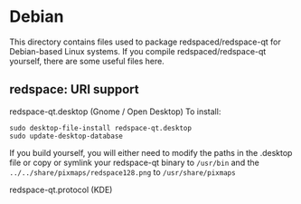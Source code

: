 
Debian
====================
This directory contains files used to package redspaced/redspace-qt
for Debian-based Linux systems. If you compile redspaced/redspace-qt yourself, there are some useful files here.

## redspace: URI support ##


redspace-qt.desktop  (Gnome / Open Desktop)
To install:

	sudo desktop-file-install redspace-qt.desktop
	sudo update-desktop-database

If you build yourself, you will either need to modify the paths in
the .desktop file or copy or symlink your redspace-qt binary to `/usr/bin`
and the `../../share/pixmaps/redspace128.png` to `/usr/share/pixmaps`

redspace-qt.protocol (KDE)

